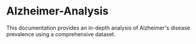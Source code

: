 # Alzheimer-Analysis
This documentation provides an in-depth analysis of Alzheimer's disease prevalence using a comprehensive dataset. 
